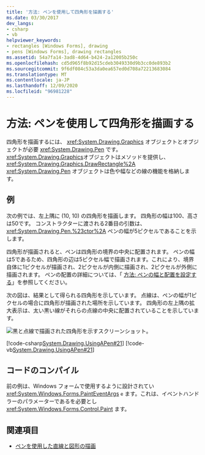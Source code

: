 ```yaml
---
title: '方法: ペンを使用して四角形を描画する'
ms.date: 03/30/2017
dev_langs:
- csharp
- vb
helpviewer_keywords:
- rectangles [Windows Forms], drawing
- pens [Windows Forms], drawing rectangles
ms.assetid: 54a7fa14-3ad8-4d64-b424-2a12005b250c
ms.openlocfilehash: cd5d965f8b92d15cdeb3049330d9b3cc0de893b2
ms.sourcegitcommit: 9f6df084c53a3da0ea657ed0d708a72213683084
ms.translationtype: MT
ms.contentlocale: ja-JP
ms.lasthandoff: 12/09/2020
ms.locfileid: "96981228"
---
```

# <a name="how-to-use-a-pen-to-draw-rectangles"></a>方法: ペンを使用して四角形を描画する
四角形を描画するには、 <xref:System.Drawing.Graphics> オブジェクトとオブジェクトが必要 <xref:System.Drawing.Pen> です。 <xref:System.Drawing.Graphics>オブジェクトはメソッドを提供し、 <xref:System.Drawing.Graphics.DrawRectangle%2A> <xref:System.Drawing.Pen> オブジェクトは色や幅などの線の機能を格納します。  
  
## <a name="example"></a>例  
 次の例では、左上隅に (10, 10) の四角形を描画します。 四角形の幅は100、高さは50です。 コンストラクターに渡される2番目の引数は、 <xref:System.Drawing.Pen.%23ctor%2A> ペンの幅が5ピクセルであることを示します。  
  
 四角形が描画されると、ペンは四角形の境界の中央に配置されます。 ペンの幅は5であるため、四角形の辺は5ピクセル幅で描画されます。これにより、境界自体に1ピクセルが描画され、2ピクセルが内側に描画され、2ピクセルが外側に描画されます。 ペンの配置の詳細については、「 [方法: ペンの幅と配置を設定する](how-to-set-pen-width-and-alignment.md)」を参照してください。  
  
 次の図は、結果として得られる四角形を示しています。 点線は、ペンの幅が1ピクセルの場合に四角形が描画された場所を示しています。 四角形の左上隅の拡大表示は、太い黒い線がそれらの点線の中央に配置されていることを示しています。  
  
 ![黒と点線で描画された四角形を示すスクリーンショット。](./media/how-to-use-a-pen-to-draw-rectangles/drawn-rectangle-black-lines-dotted-lines.gif)  
  
 [!code-csharp[System.Drawing.UsingAPen#21](~/samples/snippets/csharp/VS_Snippets_Winforms/System.Drawing.UsingAPen/CS/Class1.cs#21)]
 [!code-vb[System.Drawing.UsingAPen#21](~/samples/snippets/visualbasic/VS_Snippets_Winforms/System.Drawing.UsingAPen/VB/Class1.vb#21)]  
  
## <a name="compiling-the-code"></a>コードのコンパイル  
 前の例は、Windows フォームで使用するように設計されてい <xref:System.Windows.Forms.PaintEventArgs> `e` ます。これは、イベントハンドラーのパラメーターであるを必要とし <xref:System.Windows.Forms.Control.Paint> ます。  
  
## <a name="see-also"></a>関連項目

- [ペンを使用した直線と図形の描画](using-a-pen-to-draw-lines-and-shapes.md)
